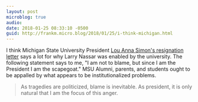 ```yaml
---
layout: post
microblog: true
audio: 
date: 2018-01-25 08:33:10 -0500
guid: http://frankm.micro.blog/2018/01/25/i-think-michigan.html
---
```

I think Michigan State University President [Lou Anna Simon's resignation letter](http://www.chicagotribune.com/sports/college/ct-michigan-state-lou-anna-simon-larry-nassar-20180124-story.html) says a lot for why Larry Nassar was enabled by the university. The following statement says to me, "I am not to blame, but since I am the President I am the scapegoat." MSU Alumni, parents, and students ought to be appalled by what appears to be institutionalized problems.

>As tragedies are politicized, blame is inevitable. As president, it is only natural that I am the focus of this anger.
